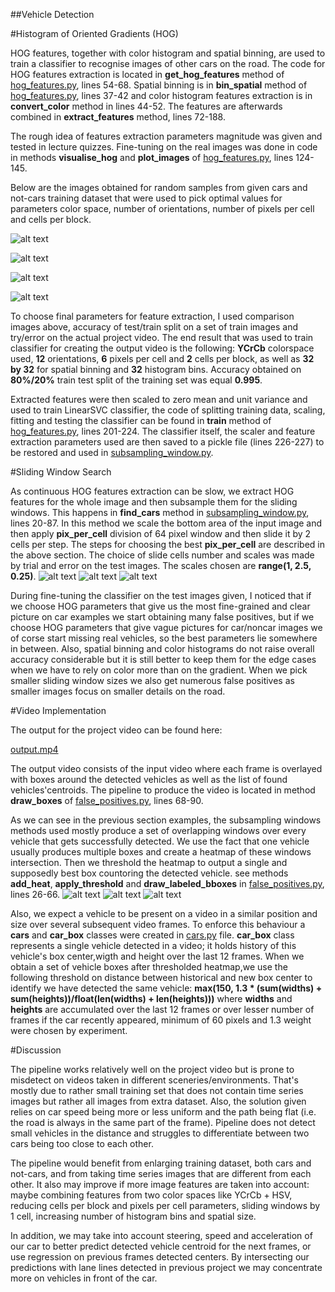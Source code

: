 
[//]: # (Image References)

[image1]: ./output_images/colorspaces.png "Colorspaces Comparison"
[image2]: ./output_images/orientations.png "Colorspaces Comparison"
[image3]: ./output_images/pixes_per_cell.png "Pixels per Cell Comparison"
[image4]: ./output_images/cells_per_block.png "Cells per Block Comparison"
[image5]: ./output_images/boxes_overlay.png "Subsampling Windows, test6"
[image6]: ./output_images/boxes_overlay1.png "Subsampling Windows, test1"
[image7]: ./output_images/boxes_overlay4.png "Subsampling Windows, test4"
[image8]: ./output_images/heatmap_boxes6.png "False Positives Elimination, test6"
[image9]: ./output_images/heatmap_boxes1.png "False Positives Elimination, test1"
[image10]: ./output_images/heatmap_boxes4.png "False Positives Elimination, test4"
[video1]: ./output.mp4 "Video"

##Vehicle Detection

#Histogram of Oriented Gradients (HOG)

HOG features, together with color histogram and spatial binning, are used to train a classifier to recognise images of other cars on the road.  The code for HOG features extraction is located in **get_hog_features** method of [hog_features.py](hog_features.py), lines 54-68. Spatial binning is in **bin_spatial** method of [hog_features.py](hog_features.py), lines 37-42 and color histogram features extraction is in **convert_color** method in lines 44-52. The features are afterwards combined in **extract_features** method, lines 72-188. 

The rough idea of features extraction parameters magnitude was given and tested in lecture quizzes. Fine-tuning on the real images was done in code in methods **visualise_hog** and **plot_images** of [hog_features.py](hog_features.py), lines 124-145. 

Below are the images obtained for random samples from given cars and not-cars training dataset that were used to pick optimal values for parameters color space, number of orientations, number of pixels per cell and cells per block.

![alt text][image1]

![alt text][image2]

![alt text][image3]

![alt text][image4]

To choose final parameters for feature extraction, I used comparison images above, accuracy of test/train split on a set of train images and try/error on the actual project video. The end result that was used to train classifier for creating the output video is the following: **YCrCb** colorspace used, **12** orientations, **6** pixels per cell and **2** cells per block, as well as **32 by 32** for spatial binning and **32** histogram bins. Accuracy obtained on **80%/20%** train test split of the training set was equal **0.995**.

Extracted features were then scaled to zero mean and unit variance and used to train LinearSVC classifier, the code of splitting training data, scaling, fitting and testing the classifier can be found in **train** method of [hog_features.py](hog_features.py), lines 201-224. The classifier itself, the scaler and feature extraction parameters used are then saved to a pickle file (lines 226-227) to be restored and used in [subsampling_window.py](subsampling_window.py). 

#Sliding Window Search

As continuous HOG features extraction can be slow, we extract HOG features for the whole image and then subsample them for the sliding windows. This happens in **find_cars** method in [subsampling_window.py](subsampling_window.py), lines 20-87. In this method we scale the bottom area of the input image and then apply **pix_per_cell** division of 64 pixel window and then slide it by 2 cells per step. The steps for choosing the best **pix_per_cell** are described in the above section. The choice of slide cells number and scales was made by trial and error on the test images. The scales chosen are **range(1, 2.5, 0.25)**.
![alt text][image5]
![alt text][image6]
![alt text][image7]

During fine-tuning the classifier on the test images given, I noticed that if we choose HOG parameters that give us the most fine-grained and clear picture on car examples we start obtaining many false positives, but if we choose HOG parameters that give vague pictures for car/noncar images we of corse start missing real vehicles, so the best parameters lie somewhere in between. Also, spatial binning and color histograms do not raise overall accuracy considerable but it is still better to keep them for the edge cases when we have to rely on color more than on the gradient. When we pick smaller sliding window sizes we also get numerous false positives as smaller images focus on smaller details on the road. 

#Video Implementation

The output for the project video can be found here:

[output.mp4](output.mp4)

The output video consists of the input video where each frame is overlayed with boxes around the detected vehicles as well as the list of found vehicles'centroids. The pipeline to produce the video is located in method **draw_boxes** of [false_positives.py](false_positives.py), lines 68-90.

As we can see in the previous section examples, the subsampling windows methods used mostly produce a set of overlapping windows over every vehicle that gets successfully detected. We use the fact that one vehicle usually produces multiple boxes and create a heatmap of these windows intersection. Then we threshold the heatmap to output a single and supposedly best box countoring the detected vehicle. see methods **add_heat**, **apply_threshold** and **draw_labeled_bboxes** in [false_positives.py](false_positives.py), lines 26-66.
![alt text][image8]
![alt text][image9]
![alt text][image10]

Also, we expect a vehicle to be present on a video in a similar position and size over several subsequent video frames. To enforce this behaviour a **cars** and **car_box** classes were created in [cars.py](cars.py) file. **car_box** class represents a single vehicle detected in a video; it holds history of this vehicle's box center,wigth and height over the last 12 frames. When we obtain a set of vehicle boxes after thresholded heatmap,we use the following threshold on distance between historical and new box center to identify we have detected the same vehicle: **max(150, 1.3 * (sum(widths) + sum(heights))/float(len(widths) + len(heights)))** where **widths** and **heights** are accumulated over the last 12 frames or over lesser number of frames if the car recently appeared, minimum of 60 pixels and 1.3 weight were chosen by experiment.

#Discussion 

The pipeline works relatively well on the project video but is prone to misdetect on videos taken in different sceneries/environments. That's mostly due to rather small training set that does not contain time series images but rather all images from extra dataset. Also, the solution given relies on car speed being more or less uniform and the path being flat (i.e. the road is always in the same part of the frame). Pipeline does not detect small vehicles in the distance and struggles to differentiate between two cars being too close to each other.

The pipeline would benefit from enlarging training dataset, both cars and not-cars, and from taking time series images that are different from each other. It also may improve if more image features are taken into account: maybe combining features from two color spaces like YCrCb + HSV, reducing cells per block and pixels per cell parameters, sliding windows by 1 cell, increasing number of histogram bins and spatial size.

In addition, we may take into account steering, speed and acceleration of our car to better predict detected vehicle centroid for the next frames, or use regression on previous frames detected centers. By intersecting our predictions with lane lines detected in previous project we may concentrate more on vehicles in front of the car.   





 



 

